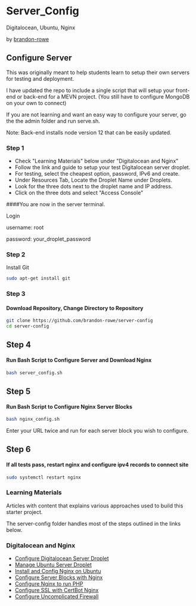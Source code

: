 # Server_Config
Digitalocean, Ubuntu, Nginx

by [brandon-rowe](https://github.com/brandon-rowe)

## Configure Server

This was originally meant to help students learn to setup their own servers for testing and deployment.

I have updated the repo to include a single script that will setup your front-end or back-end for a MEVN project. (You still have to configure MongoDB on your own to connect)

If you are not learning and want an easy way to configure your server, go the the admin folder and run serve.sh.

Note: Back-end installs node version 12 that can be easily updated.

### Step 1

* Check "Learning Materials" below under "Digitalocean and Nginx"
* Follow the link and guide to setup your test Digitalocean server droplet.
* For testing, select the cheapest option, password, IPv6 and create.
* Under Resources Tab, Locate the Droplet Name under Droplets.
* Look for the three dots next to the droplet name and IP address.
* Click on the three dots and select "Access Console"

####You are now in the server terminal.

Login

username: root

password: your_droplet_password

### Step 2
Install Git

```bash
sudo apt-get install git
```

### Step 3
#### Download Repository, Change Directory to Repository
```bash
git clone https://github.com/brandon-rowe/server-config
cd server-config
```

## Step 4
#### Run Bash Script to Configure Server and Download Nginx
```bash
bash server_config.sh
```

## Step 5
#### Run Bash Script to Configure Nginx Server Blocks
```bash
bash nginx_config.sh
```

Enter your URL twice and run for each server block you wish to configure.

## Step 6
#### If all tests pass, restart nginx and configure ipv4 records to connect site
```bash
sudo systemctl restart nginx
```

### Learning Materials
Articles with content that explains various approaches used to build this starter project.

The server-config folder handles most of the steps outlined in the links below.

### Digitalocean and Nginx
+ [Configure Digitalocean Server Droplet](https://www.digitalocean.com/docs/droplets/how-to/create/)
+ [Manage Ubuntu Server Droplet](https://www.digitalocean.com/community/tutorials/initial-server-setup-with-ubuntu-18-04)
+ [Install and Config Nginx on Ubuntu](https://www.digitalocean.com/community/tutorials/how-to-install-nginx-on-ubuntu-16-04)
+ [Configure Server Blocks with Nginx](https://www.digitalocean.com/community/tutorials/how-to-set-up-nginx-server-blocks-virtual-hosts-on-ubuntu-16-04)
+ [Configure Nginx to run PHP](https://websiteforstudents.com/setup-nginx-web-servers-with-php-support-on-ubuntu-servers/)
+ [Configure SSL with CertBot Nginx](https://www.digitalocean.com/community/tutorials/how-to-secure-nginx-with-let-s-encrypt-on-ubuntu-18-04)
+ [Configure Uncomplicated Firewall](https://www.vultr.com/docs/how-to-configure-ufw-firewall-on-ubuntu-14-04)
 
 
